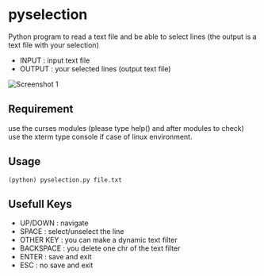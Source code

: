 # pyselection

Python program to read a text file and be able to select lines (the output is a text file with your selection)

  - INPUT : input text file
  - OUTPUT : your selected lines (output text file)

![Screenshot 1](http://github.com/sgaudart/pyselection/pyselection.png)

## Requirement

use the curses modules (please type help() and after modules to check)<BR>
use the xterm type console if case of linux environment.

## Usage

```erb
(python) pyselection.py file.txt
```

## Usefull Keys
  - UP/DOWN : navigate
  - SPACE : select/unselect the line
  - OTHER KEY : you can make a dynamic text filter
  - BACKSPACE : you delete one chr of the text filter
  - ENTER : save and exit
  - ESC : no save and exit
